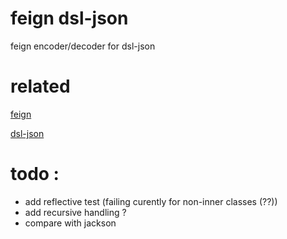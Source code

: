 # feign dsl-json

feign encoder/decoder for dsl-json

# related

[feign](https://github.com/OpenFeign/feign)

[dsl-json](https://github.com/ngs-doo/dsl-json)

# todo : 
   - add reflective test (failing curently for non-inner classes (??))
   - add recursive handling ?
   - compare with jackson
